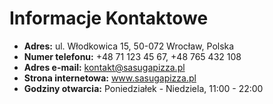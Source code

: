 # Informacje Kontaktowe

- **Adres:** ul. Włodkowica 15, 50-072 Wrocław, Polska
- **Numer telefonu:** +48 71 123 45 67, +48 765 432 108
- **Adres e-mail:** kontakt@sasugapizza.pl
- **Strona internetowa:** www.sasugapizza.pl
- **Godziny otwarcia:** Poniedziałek - Niedziela, 11:00 - 22:00

